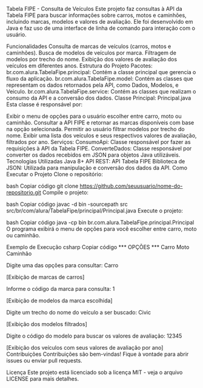 Tabela FIPE - Consulta de Veículos
Este projeto faz consultas à API da Tabela FIPE para buscar informações sobre carros, motos e caminhões, incluindo marcas, modelos e valores de avaliação. Ele foi desenvolvido em Java e faz uso de uma interface de linha de comando para interação com o usuário.

Funcionalidades
Consulta de marcas de veículos (carros, motos e caminhões).
Busca de modelos de veículos por marca.
Filtragem de modelos por trecho do nome.
Exibição dos valores de avaliação dos veículos em diferentes anos.
Estrutura do Projeto
Pacotes:
br.com.alura.TabelaFipe.principal: Contém a classe principal que gerencia o fluxo da aplicação.
br.com.alura.TabelaFipe.model: Contém as classes que representam os dados retornados pela API, como Dados, Modelos, e Veiculo.
br.com.alura.TabelaFipe.service: Contém as classes que realizam o consumo da API e a conversão dos dados.
Classe Principal: Principal.java
Esta classe é responsável por:

Exibir o menu de opções para o usuário escolher entre carro, moto ou caminhão.
Consultar a API FIPE e retornar as marcas disponíveis com base na opção selecionada.
Permitir ao usuário filtrar modelos por trecho do nome.
Exibir uma lista dos veículos e seus respectivos valores de avaliação, filtrados por ano.
Serviços:
ConsumoApi: Classe responsável por fazer as requisições à API da Tabela FIPE.
ConverteDados: Classe responsável por converter os dados recebidos em JSON para objetos Java utilizáveis.
Tecnologias Utilizadas
Java 8+
API REST: API Tabela FIPE
Biblioteca de JSON: Utilizada para manipulação e conversão dos dados da API.
Como Executar o Projeto
Clone o repositório:

bash
Copiar código
git clone https://github.com/seuusuario/nome-do-repositorio.git
Compile o projeto:

bash
Copiar código
javac -d bin -sourcepath src src/br/com/alura/TabelaFipe/principal/Principal.java
Execute o projeto:

bash
Copiar código
java -cp bin br.com.alura.TabelaFipe.principal.Principal
O programa exibirá o menu de opções para você escolher entre carro, moto ou caminhão.

Exemplo de Execução
csharp
Copiar código
*** OPÇÕES ***
Carro
Moto
Caminhão

Digite uma das opções para consultar:
Carro

[Exibição de marcas de carros]

Informe o código da marca para consulta:
1

[Exibição de modelos da marca escolhida]

Digite um trecho do nome do veículo a ser buscado:
Civic

[Exibição dos modelos filtrados]

Digite o código do modelo para buscar os valores de avaliação:
12345

[Exibição dos veículos com seus valores de avaliação por ano]
Contribuições
Contribuições são bem-vindas! Fique à vontade para abrir issues ou enviar pull requests.

Licença
Este projeto está licenciado sob a licença MIT - veja o arquivo LICENSE para mais detalhes.
